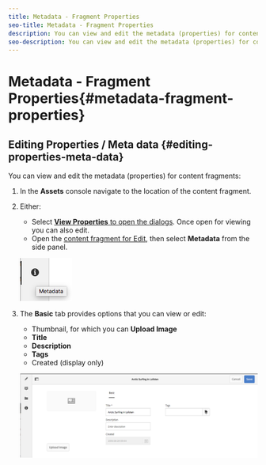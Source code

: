 ```yaml
---
title: Metadata - Fragment Properties
seo-title: Metadata - Fragment Properties
description: You can view and edit the metadata (properties) for content fragments.
seo-description: You can view and edit the metadata (properties) for content fragments.
---
```


# Metadata - Fragment Properties{#metadata-fragment-properties}

## Editing Properties / Meta data {#editing-properties-meta-data}

You can view and edit the metadata (properties) for content fragments:

1. In the **Assets** console navigate to the location of the content fragment.
2. Either:

    * Select [**View Properties** to open the dialogs](/help/assets/manage-digital-assets.md#editing-properties). Once open for viewing you can also edit.
    * Open the [content fragment for Edit](/help/assets/content-fragments/content-fragments-managing.md#opening-the-fragment-editor), then select **Metadata** from the side panel.

   ![metadata](assets/cfm-metadata-01.png)

3. The **Basic** tab provides options that you can view or edit:

    * Thumbnail, for which you can **Upload Image**
    * **Title**
    * **Description**
    * **Tags**
    * Created (display only)

   ![metadata](assets/cfm-metadata-02.png)
